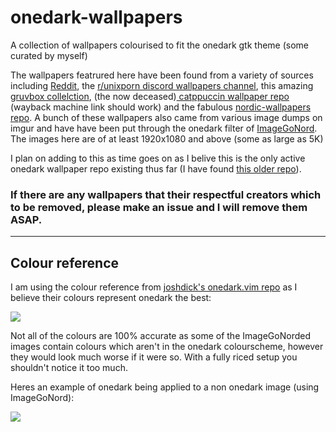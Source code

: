 # onedark-wallpapers
A collection of wallpapers colourised to fit the onedark gtk theme (some curated by myself)

The wallpapers featrured here have been found from a variety of sources including [Reddit](https://www.reddit.com/r/wallpapers/), the [r/unixporn discord wallpapers channel](https://discord.gg/unixporn), this amazing [gruvbox collelction](https://gruvbox-wallpapers.onrender.com/), (the now deceased)[ catppuccin wallpaper repo](https://web.archive.org/web/20230215022523/https://github.com/catppuccin/wallpapers) (wayback machine link should work) and the fabulous [nordic-wallpapers repo](https://github.com/linuxdotexe/nordic-wallpapers). A bunch of these wallpapers also came from various image dumps on imgur and have have been put through the onedark filter of [ImageGoNord](https://ign.schrodinger-hat.it/).
The images here are of at least 1920x1080 and above (some as large as 5K)

I plan on adding to this as time goes on as I belive this is the only active onedark wallpaper repo existing thus far (I have found [this older repo](https://github.com/AbdelrhmanNile/onedark-wallpapers)).

### If there are any wallpapers that their respectful creators which to be removed, please make an issue and I will remove them ASAP.

***
## Colour reference

I am using the colour reference from [joshdick's onedark.vim repo](https://github.com/joshdick/onedark.vim) as I believe their colours represent onedark the best:

![](https://github.com/Narmis-E/onedark-wallpapers/blob/main/onedark-reference.png)

Not all of the colours are 100% accurate as some of the ImageGoNorded images contain colours which aren't in the onedark colourscheme, however they would look much worse if it were so. With a fully riced setup you shouldn't notice it too much. 


Heres an example of onedark being applied to a non onedark image (using ImageGoNord):

![](https://github.com/Narmis-E/onedark-wallpapers/blob/main/before-after.jpg)
